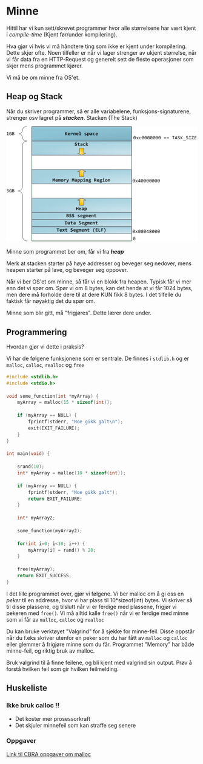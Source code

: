 # Minne

Hittil har vi kun sett/skrevet programmer hvor alle størrelsene har vært kjent i _compile-time_ (Kjent før/under kompilering).

Hva gjør vi hvis vi må håndtere ting som ikke er kjent under kompilering. Dette skjer ofte. Noen tilfeller er når vi lager strenger av ukjent størrelse, når vi får data fra en HTTP-Request og generelt sett de fleste operasjoner som skjer mens programmet kjører.

Vi må be om minne fra OS'et.

## Heap og Stack

Når du skriver programmer, så er alle variabelene, funksjons-signaturene, strenger osv lagret på **_stacken_**. Stacken (The Stack)

![alt text](media/stackheap.png "Title")

Minne som programmet ber om, får vi fra **_heap_**

Merk at stacken starter på høye addresser og beveger seg nedover, mens heapen starter på lave, og beveger seg oppover.

Når vi ber OS'et om minne, så får vi en blokk fra heapen. Typisk får vi mer enn det vi spør om. Spør vi om 8 bytes, kan det hende at vi får 1024 bytes, men dere må forholde dere til at dere KUN fikk 8 bytes. I det tilfelle du faktisk får nøyaktig det du spør om.

Minne som blir gitt, må "frigjøres". Dette lærer dere under.

## Programmering

Hvordan gjør vi dette i praksis?

Vi har de følgene funksjonene som er sentrale. De finnes i `stdlib.h` og er `malloc`, `calloc`, `realloc` og `free`

```cpp
#include <stdlib.h>
#include <stdio.h>

void some_function(int *myArray) {
    myArray = malloc(15 * sizeof(int));

    if (myArray == NULL) {
        fprintf(stderr, "Noe gikk galt\n");
        exit(EXIT_FAILURE);
    }
}

int main(void) {

    srand(10);
    int* myArray = malloc(10 * sizeof(int));

    if (myArray == NULL) {
        fprintf(stderr, "Noe gikk galt");
        return EXIT_FAILURE;
    }

    int* myArray2;

    some_function(myArray2);

    for(int i=0; i<10; i++) {
        myArray[i] = rand() % 20;
    }

    free(myArray);
    return EXIT_SUCCESS;
}
```

I det lille programmet over, gjør vi følgene. Vi ber malloc om å gi oss en _peker_ til en addresse, hvor vi har plass til 10\*sizeof(int) bytes. Vi skriver så til disse plassene, og tilslutt når vi er ferdige med plassene, frigjør vi pekeren med `free()`. Vi må alltid kalle `free()` når vi er ferdige med minne som vi får av `malloc`, `calloc` og `realloc`

Du kan bruke verktøyet "Valgrind" for å sjekke for minne-feil. Disse oppstår når du f.eks skriver utenfor en peker som du har fått av `malloc` og `calloc` eller glemmer å frigjøre minne som du får. Programmet "Memory" har både minne-feil, og riktig bruk av malloc.

Bruk valgrind til å finne feilene, og bli kjent med valgrind sin output. Prøv å forstå hvilken feil som gir hvilken feilmelding.

## Huskeliste
### Ikke bruk calloc !!
- Det koster mer prosessorkraft
- Det skjuler minnefeil som kan straffe seg senere


### Oppgaver
[Link til CBRA oppgaver om malloc](https://github.uio.no/IN2140v2/in2140-v21/tree/master/cbra/uke03-malloc)<br />
